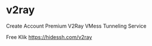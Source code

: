 # v2ray

 Create Account Premium V2Ray VMess Tunneling Service
 
 
 Free Klik https://hidessh.com/v2ray
